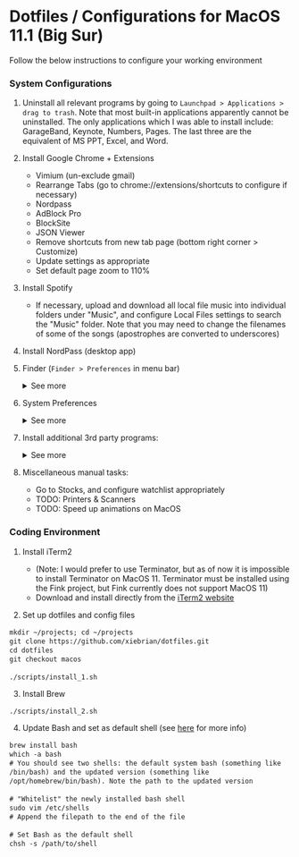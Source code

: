 # Dotfiles / Configurations for MacOS 11.1 (Big Sur)

Follow the below instructions to configure your working environment

### System Configurations

1. Uninstall all relevant programs by going to `Launchpad > Applications > drag to trash`. Note that most built-in applications apparently cannot be uninstalled. The only applications which I was able to install include: GarageBand, Keynote, Numbers, Pages. The last three are the equivalent of MS PPT, Excel, and Word.

2. Install Google Chrome + Extensions
    - Vimium (un-exclude gmail)
    - Rearrange Tabs (go to chrome://extensions/shortcuts to configure if necessary)
    - Nordpass
    - AdBlock Pro
    - BlockSite
    - JSON Viewer
    - Remove shortcuts from new tab page (bottom right corner > Customize)
    - Update settings as appropriate
    - Set default page zoom to 110%

3. Install Spotify
    - If necessary, upload and download all local file music into individual folders under "Music", and configure Local Files settings to search the "Music" folder. Note that you may need to change the filenames of some of the songs (apostrophes are converted to underscores)

4. Install NordPass (desktop app)

5. Finder (`Finder > Preferences` in menu bar)
    <details>
        <summary>See more</summary>
        
    See the screenshots below:    
        <img src="./images/system/finder/finder_1_general.png" height="200"> <img src="./images/system/finder/finder_2_tags.png" height="200"> <img src="./images/system/finder/finder_3_sidebar.png" height="200"> <img src="./images/system/finder/finder_4_advanced.png" height="200">

    </details>

6. System Preferences
    <details>
        <summary>See more</summary>

    - Apple ID: disable any apps using iCloud, except "iCloudDrive" and "Find My Mac"
    - General

        <img src="./images/system/preferences/preferences_1_general.png" height="200">

    - Desktop & Screen Saver
        - Change desktop background (download from Drive)
        - Disable screensaver (start after: Never)
    - Dock & Menu Bar, Mission Control

        <img src="./images/system/preferences/preferences_2_desktop_and_screen_saver.png" height="200"> <img src="./images/system/preferences/preferences_3_mission_control.png" height="200">

    - Siri: disable completely
    - Language & Region

        <img src="./images/system/preferences/preferences_4_language_and_region.png" height="200">

    - Notifications: disable completely
    - Bluetooth / Sound: connect Airpods + disable "Play sound on startup"
    - Keyboard
        - Keyboard, Text:

            <img src="./images/system/preferences/preferences_5_keyboard_keyboard.png" height="200"> <img src="./images/system/preferences/preferences_6_keyboard_text.png" height="200">

        - Shortcuts: disable everything except the following

            <img src="./images/system/preferences/preferences_7_keyboard_shortcuts_mission_control.png" height="200"> <img src="./images/system/preferences/preferences_8_keyboard_shortcuts_keyboard.png" height="200"> <img src="./images/system/preferences/preferences_9_keyboard_shortcuts_screenshots.png" height="200"> <img src="./images/system/preferences/preferences_10_keyboard_shortcuts_spotlight.png" height="200">

    - Trackpad

        <img src="./images/system/preferences/preferences_11_trackpad_point_and_click.png" height="200"> <img src="./images/system/preferences/preferences_12_trackpad_scroll_and_zoom.png" height="200"> <img src="images/system/preferences/preferences_13_more_gestures.png" height="200">

    - Mouse

        <img src="./images/system/preferences/preferences_14_mouse.png" height="200">

    - Display

        <img src="./images/system/preferences/preferences_15_display_display.png" height="200"> <img src="./images/system/preferences/preferences_16_display_night_shift.png" height="200">

    - Battery

        <img src="./images/system/preferences/preferences_17_battery_battery.png" height="200"> <img src="./images/system/preferences/preferences_18_battery_power_adapter.png" height="200">
    </details>

7. Install additional 3rd party programs:
    <details>
        <summary>See more</summary>

    - Smooze (mouse scrolling)
        - Install / purchase. I have a license which should be usable for one more computer.

        <img src="./images/system/additional/smooze/1_smooze.png" height="200">

    - BetterSnapTool (window management)
        - Download from the App Store. I purchased it several years ago.

        <img src="./images/system/additional/bettersnaptool/1_general_settings.png" height="200"> <img src="./images/system/additional/bettersnaptool/2_customizations.png" height="200"> <img src="./images/system/additional/bettersnaptool/3_keyboard_shortcuts.png" height="200"> <img src="./images/system/additional/bettersnaptool/4_snap_areas.png" height="200"> <img src="./images/system/additional/bettersnaptool/5_extras.png" height="200">

    - Bartender4 (menu bar)
        - Currently using free trial; will cost $15 when out of free trial. May need to purchase and activate license at some point.
        - Apparently optimized for MacOS Big Sur

        <img src="./images/system/additional/bartender/1_general.png" height="200"> <img src="./images/system/additional/bartender/2_menu_bar_layout.png" height="200">

    - Alt-Tab (window navigation)
        - Currently configured to display all windows within active space.

        <img src="./images/system/additional/alttab/1_controls_1.png" height="200"> <img src="./images/system/additional/alttab/2_controls_2.png" height="200"> <img src="./images/system/additional/alttab/3_appearance.png" height="200">
        
    - Karabiner Elements
        - Remapped caps lock and escape.
        - TODO: If the Apple magic keyboard supports it, remap fn and ctrl

        <img src="./images/system/additional/karabiner_elements/1_simple_modifications.png" height="200">

    - Alfred 4
        - Purchase power-pack (not sure if license can be shared across multiple computers).
        - Create hotkey keyboard shortcut (Alt-Cmd-N) to create a new workspace.
        - TODO: Figure out if there's a convenient way to export workflows across systems.
        - TODO: Create keyboard shortcut to move windows between workspaces
        - TODO: configure clipboard history
        - TODO: fix some issues with searching for files

        <img src="./images/system/additional/alfred/1_general.png" height="200"> <img src="./images/system/additional/alfred/2_new_workspace.png" height="200">

    </details>

8. Miscellaneous manual tasks:
    - Go to Stocks, and configure watchlist appropriately
    - TODO: Printers & Scanners
    - TODO: Speed up animations on MacOS

### Coding Environment

1. Install iTerm2
    - (Note: I would prefer to use Terminator, but as of now it is impossible to install Terminator on MacOS 11. Terminator must be installed using the Fink project, but Fink currently does not support MacOS 11)
    - Download and install directly from the [iTerm2 website](https://iterm2.com)

2. Set up dotfiles and config files

```
mkdir ~/projects; cd ~/projects
git clone https://github.com/xiebrian/dotfiles.git
cd dotfiles
git checkout macos

./scripts/install_1.sh
```

3. Install Brew

```
./scripts/install_2.sh
```

4. Update Bash and set as default shell (see [here](https://itnext.io/upgrading-bash-on-macos-7138bd1066ba) for more info)

```
brew install bash
which -a bash
# You should see two shells: the default system bash (something like /bin/bash) and the updated version (something like /opt/homebrew/bin/bash). Note the path to the updated version

# "Whitelist" the newly installed bash shell
sudo vim /etc/shells
# Append the filepath to the end of the file

# Set Bash as the default shell
chsh -s /path/to/shell
```
